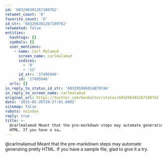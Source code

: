 ```yaml
---
id: '603296301267189762'
retweet_count: '0'
favorite_count: '0'
id_str: '603296301267189762'
retweeted: false
entities:
  hashtags: []
  symbols: []
  user_mentions:
    - name: Carl Malamud
      screen_name: carlmalamud
      indices:
        - '0'
        - '12'
      id_str: '17495946'
      id: '17495946'
  urls: []
in_reply_to_status_id_str: '603295986014879744'
in_reply_to_screen_name: carlmalamud
original_url: https://twitter.com/benbalter/status/603296301267189762
date: '2015-05-26T20:27:01.000Z'
sitemap: false
robots: noindex
reply: true
title: >-
  @carlmalamud Meant that the pre-markdown steps may automate generating pretty
  HTML. If you have a sa…
---
```


@carlmalamud Meant that the pre-markdown steps may automate generating pretty HTML. If you have a sample file, glad to give it a try.